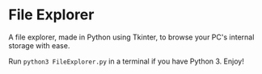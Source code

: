 # File Explorer

A file explorer, made in Python using Tkinter, to browse your PC's internal storage with ease. 

Run `python3 FileExplorer.py` in a terminal if you have Python 3. Enjoy!
